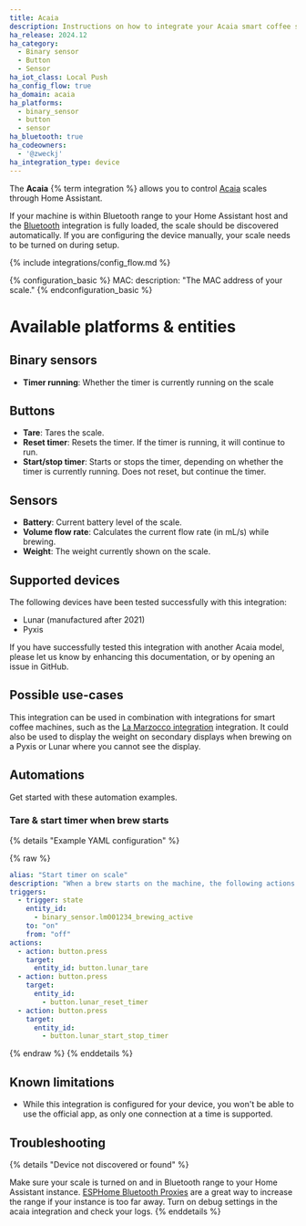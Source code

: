 ```yaml
---
title: Acaia
description: Instructions on how to integrate your Acaia smart coffee scale with Home Assistant.
ha_release: 2024.12
ha_category:
  - Binary sensor
  - Button
  - Sensor
ha_iot_class: Local Push
ha_config_flow: true
ha_domain: acaia
ha_platforms:
  - binary_sensor
  - button
  - sensor
ha_bluetooth: true
ha_codeowners:
  - '@zweckj'
ha_integration_type: device
---
```


The **Acaia** {% term integration %} allows you to control [Acaia](https://acaia.co/) scales through Home Assistant.

If your machine is within Bluetooth range to your Home Assistant host and the [Bluetooth](/integrations/bluetooth) integration is fully loaded, the scale should be discovered automatically. If you are configuring the device manually, your scale needs to be turned on during setup.

{% include integrations/config_flow.md %}

{% configuration_basic %}
MAC:
  description: "The MAC address of your scale."
{% endconfiguration_basic %}

# Available platforms & entities

## Binary sensors

- **Timer running**: Whether the timer is currently running on the scale

## Buttons

- **Tare**: Tares the scale.
- **Reset timer**: Resets the timer. If the timer is running, it will continue to run.
- **Start/stop timer**: Starts or stops the timer, depending on whether the timer is currently running. Does not reset, but continue the timer.

## Sensors

- **Battery**: Current battery level of the scale.
- **Volume flow rate**: Calculates the current flow rate (in mL/s) while brewing.
- **Weight**: The weight currently shown on the scale.

## Supported devices

The following devices have been tested successfully with this integration:

- Lunar (manufactured after 2021)
- Pyxis

If you have successfully tested this integration with another Acaia model, please let us know by enhancing this documentation, or by opening an issue in GitHub.

## Possible use-cases

This integration can be used in combination with integrations for smart coffee machines, such as the [La Marzocco integration](https://www.home-assistant.io/integrations/lamarzocco/) integration.
It could also be used to display the weight on secondary displays when brewing on a Pyxis or Lunar where you cannot see the display.

## Automations

Get started with these automation examples.

### Tare & start timer when brew starts

{% details "Example YAML configuration" %}

{% raw %}

```yaml
alias: "Start timer on scale"
description: "When a brew starts on the machine, the following actions are started: tare, reset the timer, and start the timer on the scale."
triggers:
  - trigger: state
    entity_id:
      - binary_sensor.lm001234_brewing_active
    to: "on"
    from: "off"
actions:
  - action: button.press
    target:
      entity_id: button.lunar_tare
  - action: button.press
    target:
      entity_id:
        - button.lunar_reset_timer
  - action: button.press
    target:
      entity_id:
        - button.lunar_start_stop_timer
```

{% endraw %}
{% enddetails %}

## Known limitations

- While this integration is configured for your device, you won't be able to use the official app, as only one connection at a time is supported.

## Troubleshooting

{% details "Device not discovered or found" %}

Make sure your scale is turned on and in Bluetooth range to your Home Assistant instance. [ESPHome Bluetooth Proxies](https://esphome.io/components/bluetooth_proxy.html) are a great way to increase the range if your instance is too far away. Turn on debug settings in the acaia integration and check your logs.
{% enddetails %}

